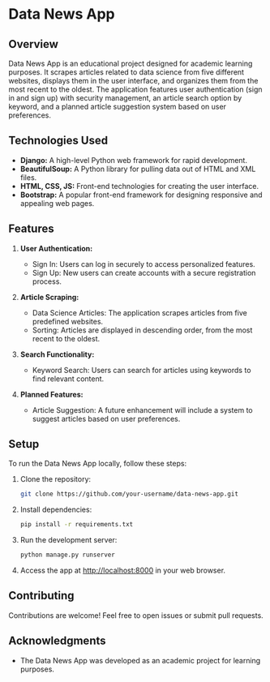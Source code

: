 # Data News App

## Overview

Data News App is an educational project designed for academic learning purposes. It scrapes articles related to data science from five different websites, displays them in the user interface, and organizes them from the most recent to the oldest. The application features user authentication (sign in and sign up) with security management, an article search option by keyword, and a planned article suggestion system based on user preferences.

## Technologies Used

- **Django:** A high-level Python web framework for rapid development.
- **BeautifulSoup:** A Python library for pulling data out of HTML and XML files.
- **HTML, CSS, JS:** Front-end technologies for creating the user interface.
- **Bootstrap:** A popular front-end framework for designing responsive and appealing web pages.

## Features

1. **User Authentication:**
   - Sign In: Users can log in securely to access personalized features.
   - Sign Up: New users can create accounts with a secure registration process.

2. **Article Scraping:**
   - Data Science Articles: The application scrapes articles from five predefined websites.
   - Sorting: Articles are displayed in descending order, from the most recent to the oldest.

3. **Search Functionality:**
   - Keyword Search: Users can search for articles using keywords to find relevant content.

4. **Planned Features:**
   - Article Suggestion: A future enhancement will include a system to suggest articles based on user preferences.

## Setup

To run the Data News App locally, follow these steps:

1. Clone the repository:
   ```bash
   git clone https://github.com/your-username/data-news-app.git
   ```

2. Install dependencies:
   ```bash
   pip install -r requirements.txt
   ```

3. Run the development server:
   ```bash
   python manage.py runserver
   ```

4. Access the app at [http://localhost:8000](http://localhost:8000) in your web browser.

## Contributing

Contributions are welcome! Feel free to open issues or submit pull requests.


## Acknowledgments

- The Data News App was developed as an academic project for learning purposes.
